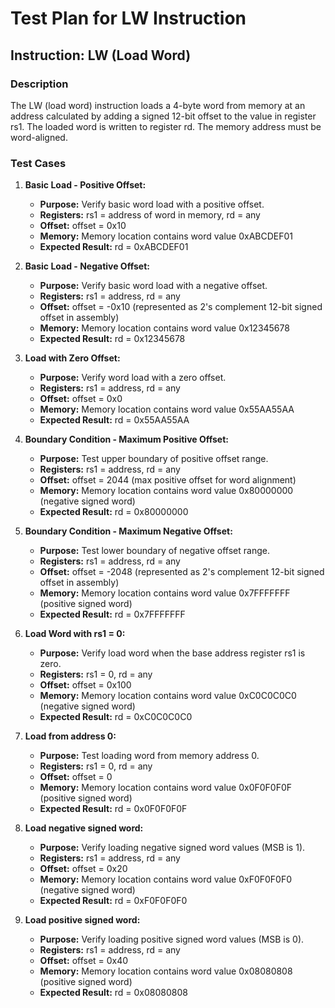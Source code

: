 # Test Plan for LW Instruction

## Instruction: LW (Load Word)

### Description
The LW (load word) instruction loads a 4-byte word from memory at an address calculated by adding a signed 12-bit offset to the value in register rs1. The loaded word is written to register rd. The memory address must be word-aligned.

### Test Cases

1.  **Basic Load - Positive Offset:**
    -   **Purpose:** Verify basic word load with a positive offset.
    -   **Registers:** rs1 = address of word in memory, rd = any
    -   **Offset:** offset = 0x10
    -   **Memory:** Memory location contains word value 0xABCDEF01
    -   **Expected Result:** rd = 0xABCDEF01

2.  **Basic Load - Negative Offset:**
    -   **Purpose:** Verify basic word load with a negative offset.
    -   **Registers:** rs1 = address, rd = any
    -   **Offset:** offset = -0x10 (represented as 2's complement 12-bit signed offset in assembly)
    -   **Memory:** Memory location contains word value 0x12345678
    -   **Expected Result:** rd = 0x12345678

3.  **Load with Zero Offset:**
    -   **Purpose:** Verify word load with a zero offset.
    -   **Registers:** rs1 = address, rd = any
    -   **Offset:** offset = 0x0
    -   **Memory:** Memory location contains word value 0x55AA55AA
    -   **Expected Result:** rd = 0x55AA55AA

4.  **Boundary Condition - Maximum Positive Offset:**
    -   **Purpose:** Test upper boundary of positive offset range.
    -   **Registers:** rs1 = address, rd = any
    -   **Offset:** offset = 2044 (max positive offset for word alignment)
    -   **Memory:** Memory location contains word value 0x80000000 (negative signed word)
    -   **Expected Result:** rd = 0x80000000

5.  **Boundary Condition - Maximum Negative Offset:**
    -   **Purpose:** Test lower boundary of negative offset range.
    -   **Registers:** rs1 = address, rd = any
    -   **Offset:** offset = -2048 (represented as 2's complement 12-bit signed offset in assembly)
    -   **Memory:** Memory location contains word value 0x7FFFFFFF (positive signed word)
    -   **Expected Result:** rd = 0x7FFFFFFF

6.  **Load Word with rs1 = 0:**
    -   **Purpose:** Verify load word when the base address register rs1 is zero.
    -   **Registers:** rs1 = 0, rd = any
    -   **Offset:** offset = 0x100
    -   **Memory:** Memory location contains word value 0xC0C0C0C0 (negative signed word)
    -   **Expected Result:** rd = 0xC0C0C0C0

7.  **Load from address 0:**
    -   **Purpose:** Test loading word from memory address 0.
    -   **Registers:** rs1 = 0, rd = any
    -   **Offset:** offset = 0
    -   **Memory:** Memory location contains word value 0x0F0F0F0F (positive signed word)
    -   **Expected Result:** rd = 0x0F0F0F0F

8.  **Load negative signed word:**
    -   **Purpose:** Verify loading negative signed word values (MSB is 1).
    -   **Registers:** rs1 = address, rd = any
    -   **Offset:** offset = 0x20
    -   **Memory:** Memory location contains word value 0xF0F0F0F0 (negative signed word)
    -   **Expected Result:** rd = 0xF0F0F0F0

9.  **Load positive signed word:**
    -   **Purpose:** Verify loading positive signed word values (MSB is 0).
    -   **Registers:** rs1 = address, rd = any
    -   **Offset:** offset = 0x40
    -   **Memory:** Memory location contains word value 0x08080808 (positive signed word)
    -   **Expected Result:** rd = 0x08080808
